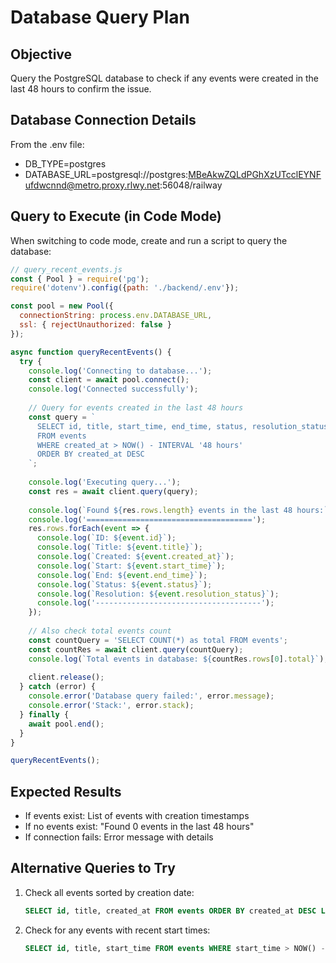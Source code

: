 # Database Query Plan

## Objective
Query the PostgreSQL database to check if any events were created in the last 48 hours to confirm the issue.

## Database Connection Details
From the .env file:
- DB_TYPE=postgres
- DATABASE_URL=postgresql://postgres:MBeAkwZQLdPGhXzUTcclEYNFufdwcnnd@metro.proxy.rlwy.net:56048/railway

## Query to Execute (in Code Mode)
When switching to code mode, create and run a script to query the database:

```javascript
// query_recent_events.js
const { Pool } = require('pg');
require('dotenv').config({path: './backend/.env'});

const pool = new Pool({
  connectionString: process.env.DATABASE_URL,
  ssl: { rejectUnauthorized: false }
});

async function queryRecentEvents() {
  try {
    console.log('Connecting to database...');
    const client = await pool.connect();
    console.log('Connected successfully');
    
    // Query for events created in the last 48 hours
    const query = `
      SELECT id, title, start_time, end_time, status, resolution_status, created_at
      FROM events
      WHERE created_at > NOW() - INTERVAL '48 hours'
      ORDER BY created_at DESC
    `;
    
    console.log('Executing query...');
    const res = await client.query(query);
    
    console.log(`Found ${res.rows.length} events in the last 48 hours:`);
    console.log('=====================================');
    res.rows.forEach(event => {
      console.log(`ID: ${event.id}`);
      console.log(`Title: ${event.title}`);
      console.log(`Created: ${event.created_at}`);
      console.log(`Start: ${event.start_time}`);
      console.log(`End: ${event.end_time}`);
      console.log(`Status: ${event.status}`);
      console.log(`Resolution: ${event.resolution_status}`);
      console.log('-------------------------------------');
    });
    
    // Also check total events count
    const countQuery = 'SELECT COUNT(*) as total FROM events';
    const countRes = await client.query(countQuery);
    console.log(`Total events in database: ${countRes.rows[0].total}`);
    
    client.release();
  } catch (error) {
    console.error('Database query failed:', error.message);
    console.error('Stack:', error.stack);
  } finally {
    await pool.end();
  }
}

queryRecentEvents();
```

## Expected Results
- If events exist: List of events with creation timestamps
- If no events exist: "Found 0 events in the last 48 hours"
- If connection fails: Error message with details

## Alternative Queries to Try
1. Check all events sorted by creation date:
   ```sql
   SELECT id, title, created_at FROM events ORDER BY created_at DESC LIMIT 10;
   ```

2. Check for any events with recent start times:
   ```sql
   SELECT id, title, start_time FROM events WHERE start_time > NOW() - INTERVAL '7 days' ORDER BY start_time DESC;